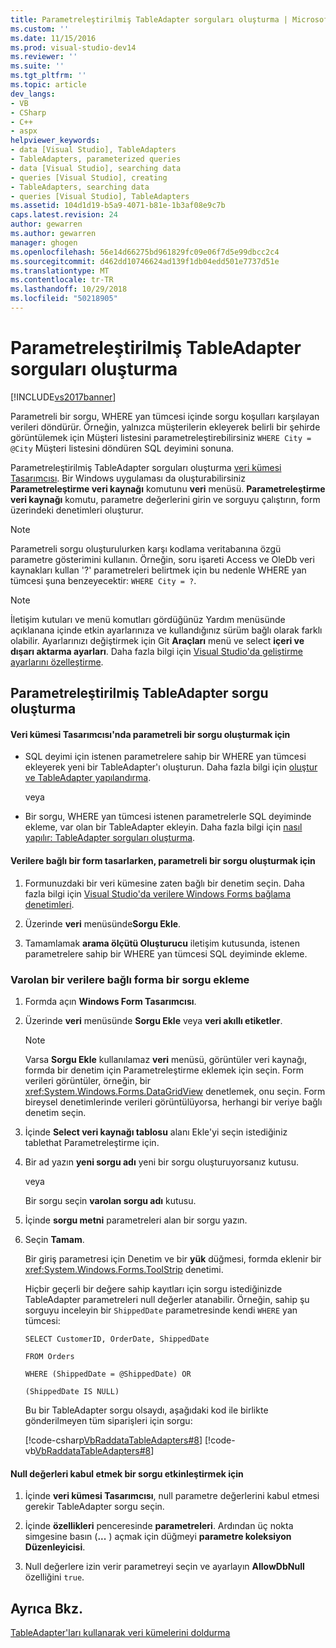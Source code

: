 ```yaml
---
title: Parametreleştirilmiş TableAdapter sorguları oluşturma | Microsoft Docs
ms.custom: ''
ms.date: 11/15/2016
ms.prod: visual-studio-dev14
ms.reviewer: ''
ms.suite: ''
ms.tgt_pltfrm: ''
ms.topic: article
dev_langs:
- VB
- CSharp
- C++
- aspx
helpviewer_keywords:
- data [Visual Studio], TableAdapters
- TableAdapters, parameterized queries
- data [Visual Studio], searching data
- queries [Visual Studio], creating
- TableAdapters, searching data
- queries [Visual Studio], TableAdapters
ms.assetid: 104d1d19-b5a9-4071-b81e-1b3af08e9c7b
caps.latest.revision: 24
author: gewarren
ms.author: gewarren
manager: ghogen
ms.openlocfilehash: 56e14d66275bd961829fc09e06f7d5e99dbcc2c4
ms.sourcegitcommit: d462dd10746624ad139f1db04edd501e7737d51e
ms.translationtype: MT
ms.contentlocale: tr-TR
ms.lasthandoff: 10/29/2018
ms.locfileid: "50218905"
---
```

# <a name="create-parameterized-tableadapter-queries"></a>Parametreleştirilmiş TableAdapter sorguları oluşturma
[!INCLUDE[vs2017banner](../includes/vs2017banner.md)]

  
Parametreli bir sorgu, WHERE yan tümcesi içinde sorgu koşulları karşılayan verileri döndürür. Örneğin, yalnızca müşterilerin ekleyerek belirli bir şehirde görüntülemek için Müşteri listesini parametreleştirebilirsiniz `WHERE City = @City` Müşteri listesini döndüren SQL deyimini sonuna.  
  
 Parametreleştirilmiş TableAdapter sorguları oluşturma [veri kümesi Tasarımcısı](../data-tools/creating-and-editing-typed-datasets.md). Bir Windows uygulaması da oluşturabilirsiniz **Parametreleştirme veri kaynağı** komutunu **veri** menüsü. **Parametreleştirme veri kaynağı** komutu, parametre değerlerini girin ve sorguyu çalıştırın, form üzerindeki denetimleri oluşturur.  
  
> [!NOTE]
>  Parametreli sorgu oluşturulurken karşı kodlama veritabanına özgü parametre gösterimini kullanın. Örneğin, soru işareti Access ve OleDb veri kaynakları kullan '?' parametreleri belirtmek için bu nedenle WHERE yan tümcesi şuna benzeyecektir: `WHERE City = ?`.  
  
> [!NOTE]
>  İletişim kutuları ve menü komutları gördüğünüz Yardım menüsünde açıklanana içinde etkin ayarlarınıza ve kullandığınız sürüm bağlı olarak farklı olabilir. Ayarlarınızı değiştirmek için Git **Araçları** menü ve select **içeri ve dışarı aktarma ayarları**. Daha fazla bilgi için [Visual Studio'da geliştirme ayarlarını özelleştirme](http://msdn.microsoft.com/en-us/22c4debb-4e31-47a8-8f19-16f328d7dcd3).  
  
## <a name="create-a-parameterized-tableadapter-query"></a>Parametreleştirilmiş TableAdapter sorgu oluşturma  
  
#### <a name="to-create-a-parameterized-query-in-the-dataset-designer"></a>Veri kümesi Tasarımcısı'nda parametreli bir sorgu oluşturmak için  
  
-   SQL deyimi için istenen parametrelere sahip bir WHERE yan tümcesi ekleyerek yeni bir TableAdapter'ı oluşturun. Daha fazla bilgi için [oluştur ve TableAdapter yapılandırma](../data-tools/create-and-configure-tableadapters.md).  
  
     veya  
  
-   Bir sorgu, WHERE yan tümcesi istenen parametrelerle SQL deyiminde ekleme, var olan bir TableAdapter ekleyin. Daha fazla bilgi için [nasıl yapılır: TableAdapter sorguları oluşturma](../data-tools/how-to-create-tableadapter-queries.md).  
  
#### <a name="to-create-a-parameterized-query-while-designing-a-data-bound-form"></a>Verilere bağlı bir form tasarlarken, parametreli bir sorgu oluşturmak için  
  
1.  Formunuzdaki bir veri kümesine zaten bağlı bir denetim seçin. Daha fazla bilgi için [Visual Studio'da verilere Windows Forms bağlama denetimleri](../data-tools/bind-windows-forms-controls-to-data-in-visual-studio.md).  
  
2.  Üzerinde **veri** menüsünde**Sorgu Ekle**.  
  
3.  Tamamlamak **arama ölçütü Oluşturucu** iletişim kutusunda, istenen parametrelere sahip bir WHERE yan tümcesi SQL deyiminde ekleme.  
  
### <a name="to-add-a-query-to-an-existing-data-bound-form"></a>Varolan bir verilere bağlı forma bir sorgu ekleme  
  
1. Formda açın **Windows Form Tasarımcısı**.  
  
2. Üzerinde **veri** menüsünde **Sorgu Ekle** veya **veri akıllı etiketler**.  
  
   > [!NOTE]
   > Varsa **Sorgu Ekle** kullanılamaz **veri** menüsü, görüntüler veri kaynağı, formda bir denetim için Parametreleştirme eklemek için seçin. Form verileri görüntüler, örneğin, bir <xref:System.Windows.Forms.DataGridView> denetlemek, onu seçin. Form bireysel denetimlerinde verileri görüntülüyorsa, herhangi bir veriye bağlı denetim seçin.  
  
3. İçinde **Select veri kaynağı tablosu** alanı Ekle'yi seçin istediğiniz tablethat Parametreleştirme için.  
  
4. Bir ad yazın **yeni sorgu adı** yeni bir sorgu oluşturuyorsanız kutusu.  
  
    veya  
  
    Bir sorgu seçin **varolan sorgu adı** kutusu.  
  
5. İçinde **sorgu metni** parametreleri alan bir sorgu yazın.  
  
6. Seçin **Tamam**.  
  
    Bir giriş parametresi için Denetim ve bir **yük** düğmesi, formda eklenir bir <xref:System.Windows.Forms.ToolStrip> denetimi.  
  
   Hiçbir geçerli bir değere sahip kayıtları için sorgu istediğinizde TableAdapter parametreleri null değerler atanabilir. Örneğin, sahip şu sorguyu inceleyin bir `ShippedDate` parametresinde kendi `WHERE` yan tümcesi:  
  
   `SELECT CustomerID, OrderDate, ShippedDate`  
  
   `FROM Orders`  
  
   `WHERE (ShippedDate = @ShippedDate) OR`  
  
   `(ShippedDate IS NULL)`  
  
   Bu bir TableAdapter sorgu olsaydı, aşağıdaki kod ile birlikte gönderilmeyen tüm siparişleri için sorgu:  
  
   [!code-csharp[VbRaddataTableAdapters#8](../snippets/csharp/VS_Snippets_VBCSharp/VbRaddataTableAdapters/CS/Form2.cs#8)]
   [!code-vb[VbRaddataTableAdapters#8](../snippets/visualbasic/VS_Snippets_VBCSharp/VbRaddataTableAdapters/VB/Form2.vb#8)]  
  
#### <a name="to-enable-a-query-to-accept-null-values"></a>Null değerleri kabul etmek bir sorgu etkinleştirmek için  
  
1.  İçinde **veri kümesi Tasarımcısı**, null parametre değerlerini kabul etmesi gerekir TableAdapter sorgu seçin.  
  
2.  İçinde **özellikleri** penceresinde **parametreleri**. Ardından üç nokta simgesine basın (**...** ) açmak için düğmeyi **parametre koleksiyon Düzenleyicisi**.  
  
3.  Null değerlere izin verir parametreyi seçin ve ayarlayın **AllowDbNull** özelliğini `true`.  
  
## <a name="see-also"></a>Ayrıca Bkz.  
 [TableAdapter'ları kullanarak veri kümelerini doldurma](../data-tools/fill-datasets-by-using-tableadapters.md)

